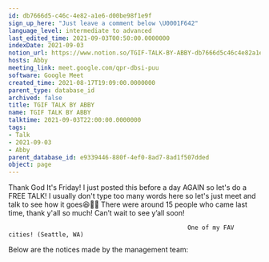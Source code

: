 ```yaml
---
id: db7666d5-c46c-4e82-a1e6-d00be98f1e9f
sign_up_here: "Just leave a comment below \U0001F642"
language_level: intermediate to advanced
last_edited_time: 2021-09-03T00:50:00.0000000
indexDate: 2021-09-03
notion_url: https://www.notion.so/TGIF-TALK-BY-ABBY-db7666d5c46c4e82a1e6d00be98f1e9f
hosts: Abby
meeting_link: meet.google.com/qpr-dbsi-puu
software: Google Meet
created_time: 2021-08-17T19:09:00.0000000
parent_type: database_id
archived: false
title: TGIF TALK BY ABBY
name: TGIF TALK BY ABBY
talktime: 2021-09-03T22:00:00.0000000
tags:
- Talk
- 2021-09-03
- Abby
parent_database_id: e9339446-880f-4ef0-8ad7-8ad1f507dded
object: page
---
```


Thank God It's Friday! I just posted this before a day AGAIN so let's do a FREE TALK!
I usually don't type too many words here so let's just meet and talk to see how it goes😆👍🏻
There were around 15 people who came last time, thank y'all so much!
Can’t wait to see y’all soon!




                                                      One of my FAV cities! (Seattle, WA)







Below are the notices made by the management team: 


